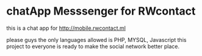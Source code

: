# chatApp Messsenger for RWcontact
this is a chat app for http://mobile.rwcontact.ml

please guys the only languages allowed is PHP, MYSQL, Javascript
this project to everyone is ready to make the social network better place.
